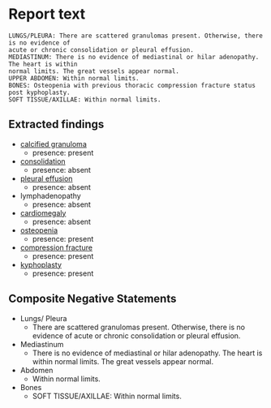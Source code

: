 # Report text

```text
LUNGS/PLEURA: There are scattered granulomas present. Otherwise, there is no evidence of
acute or chronic consolidation or pleural effusion.
MEDIASTINUM: There is no evidence of mediastinal or hilar adenopathy. The heart is within
normal limits. The great vessels appear normal.
UPPER ABDOMEN: Within normal limits.
BONES: Osteopenia with previous thoracic compression fracture status post kyphoplasty.
SOFT TISSUE/AXILLAE: Within normal limits.
```

## Extracted findings

- [calcified granuloma](../../definitions/hood/calcified-granuloma.json)
  - presence: present
- [consolidation](../../definitions/smartreporting/consolidation.txt)
  - presence: absent
- [pleural effusion](../../definitions/hood/pleural-effusion.json)
  - presence: absent
- lymphadenopathy
  - presence: absent
- [cardiomegaly](../../definitions/upmedic/Cardiomegaly.cde.md)
  - presence: absent
- [osteopenia](../../definitions/nuance/osteopenia.json)
  - presence: present
- [compression fracture](../../definitions/hood/compression-fracture.json)
  - presence: present
- [kyphoplasty](../../definitions/nuance/kyphoplasty_or_vertebral_augmentation.json)
  - presence: present
  
## Composite Negative Statements

- Lungs/ Pleura
  - There are scattered granulomas present. Otherwise, there is no evidence of
acute or chronic consolidation or pleural effusion.
- Mediastinum
  - There is no evidence of mediastinal or hilar adenopathy. The heart is within
normal limits. The great vessels appear normal.
- Abdomen
  - Within normal limits.
- Bones
  - SOFT TISSUE/AXILLAE: Within normal limits.
